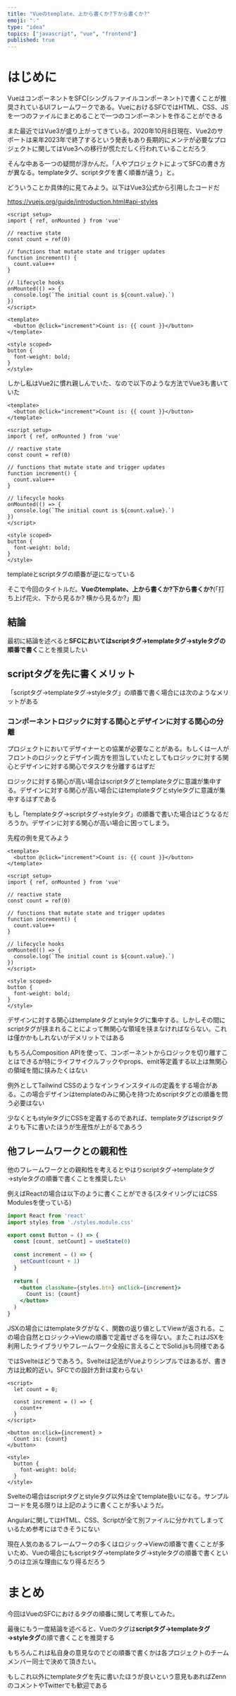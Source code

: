 ```yaml
---
title: "Vueのtemplate、上から書くか?下から書くか?"
emoji: "💡"
type: "idea"
topics: ["javascript", "vue", "frontend"]
published: true
---
```


# はじめに

VueはコンポーネントをSFC(シングルファイルコンポーネント)で書くことが推奨されているUIフレームワークである。VueにおけるSFCではHTML、CSS、JSを一つのファイルにまとめることで一つのコンポーネントを作ることができる

また最近ではVue3が盛り上がってきている。2020年10月8日現在、Vue2のサポートは来年2023年で終了するという発表もあり長期的にメンテが必要なプロジェクトに関してはVue3への移行が慌ただしく行われていることだろう

そんな中ある一つの疑問が浮かんだ。「人やプロジェクトによってSFCの書き方が異なる。templateタグ、scriptタグを書く順番が違う」と。

どういうことか具体的に見てみよう。以下はVue3公式から引用したコードだ

https://vuejs.org/guide/introduction.html#api-styles

```vue
<script setup>
import { ref, onMounted } from 'vue'

// reactive state
const count = ref(0)

// functions that mutate state and trigger updates
function increment() {
  count.value++
}

// lifecycle hooks
onMounted(() => {
  console.log(`The initial count is ${count.value}.`)
})
</script>

<template>
  <button @click="increment">Count is: {{ count }}</button>
</template>

<style scoped>
button {
  font-weight: bold;
}
</style>
```

しかし私はVue2に慣れ親しんでいた、なので以下のような方法でVue3も書いていた

```vue
<template>
  <button @click="increment">Count is: {{ count }}</button>
</template>

<script setup>
import { ref, onMounted } from 'vue'

// reactive state
const count = ref(0)

// functions that mutate state and trigger updates
function increment() {
  count.value++
}

// lifecycle hooks
onMounted(() => {
  console.log(`The initial count is ${count.value}.`)
})
</script>

<style scoped>
button {
  font-weight: bold;
}
</style>
```

templateとscriptタグの順番が逆になっている

そこで今回のタイトルだ。**Vueのtemplate、上から書くか?下から書くか?**(「打ち上げ花火、下から見るか? 横から見るか?」風)

## 結論

最初に結論を述べると**SFCにおいてはscriptタグ→templateタグ→styleタグの順番で書く**ことを推奨したい

## scriptタグを先に書くメリット

「scriptタグ→templateタグ→styleタグ」の順番で書く場合には次のようなメリットがある

### コンポーネントロジックに対する関心とデザインに対する関心の分離

プロジェクトにおいてデザイナーとの協業が必要なことがある。もしくは一人がフロントのロジックとデザイン両方を担当していたとしてもロジックに対する関心とデザインに対する関心でタスクを分離するはずだ

ロジックに対する関心が高い場合はscriptタグとtemplateタグに意識が集中する。デザインに対する関心が高い場合にはtemplateタグとstyleタグに意識が集中するはずである

もし「templateタグ→scriptタグ→styleタグ」の順番で書いた場合はどうなるだろうか。デザインに対する関心が高い場合に困ってしまう。

先程の例を見てみよう

```vue
<template>
  <button @click="increment">Count is: {{ count }}</button>
</template>

<script setup>
import { ref, onMounted } from 'vue'

// reactive state
const count = ref(0)

// functions that mutate state and trigger updates
function increment() {
  count.value++
}

// lifecycle hooks
onMounted(() => {
  console.log(`The initial count is ${count.value}.`)
})
</script>

<style scoped>
button {
  font-weight: bold;
}
</style>
```

デザインに対する関心はtemplateタグとstyleタグに集中する。しかしその間にscriptタグが挟まれることによって無関心な領域を挟まなければならない。これは僅かかもしれないがデメリットではある

もちろんComposition APIを使って、コンポーネントからロジックを切り離すことはできるが特にライフサイクルフックやprops、emit等定義する以上は無関心の領域を間に挟みたくはない

例外としてTailwind CSSのようなインラインスタイルの定義をする場合がある。この場合デザインはtemplateのみに関心を持つためscriptタグとの順番を問う必要はない

少なくともstyleタグにCSSを定義するのであれば、templateタグはscriptタグよりも下に書いたほうが生産性が上がるであろう

## 他フレームワークとの親和性

他のフレームワークとの親和性を考えるとやはりscriptタグ→templateタグ→styleタグの順番で書くことを推奨したい

例えばReactの場合は以下のように書くことができる(スタイリングにはCSS Modulesを使っている)

```jsx
import React from 'react'
import styles from './styles.module.css'

export const Button = () => {
  const [count, setCount] = useState(0)
    
  const increment = () => {
    setCount(count + 1)
  }
    
  return (
    <button className={styles.btn} onClick={increment}>
      Count is: {count}
    </button>
  )
}
```

JSXの場合にはtemplateタグがなく、関数の返り値としてViewが返される。この場合自然とロジック→Viewの順番で定義せざるを得ない。またこれはJSXを利用したライブラリやフレームワーク全般に言えることでSolid.jsも同様である

ではSvelteはどうであろう。Svelteは記法がVueよりシンプルではあるが、書き方は比較的近い。SFCでの設計方針は変わらない

```svelte
<script>
  let count = 0;
	
  const increment = () => {
    count++
  }
</script>

<button on:click={increment} >
  Count is: {count}
</button>

<style>
  button {
    font-weight: bold;
  }
</style>
```

Svelteの場合はscriptタグとstyleタグ以外は全てtemplate扱いになる。サンプルコードを見る限りは上記のように書くことが多いようだ。

Angularに関してはHTML、CSS、Scriptが全て別ファイルに分かれてしまっているため参考にはできそうにない

現在人気のあるフレームワークの多くはロジック→Viewの順番で書くことが多いため、Vueの場合にもscriptタグ→templateタグ→styleタグの順番で書くというのは立派な理由になり得るだろう

# まとめ

今回はVueのSFCにおけるタグの順番に関して考察してみた。

最後にもう一度結論を述べると、Vueのタグは**scriptタグ→templateタグ→styleタグ**の順で書くことを推奨する

もちろんこれは私自身の意見なのでどの順番で書くかは各プロジェクトのチームメンバー同士で決めて頂きたい。

もしこれ以外にtemplateタグを先に書いたほうが良いという意見もあればZennのコメントやTwitterでも歓迎である

